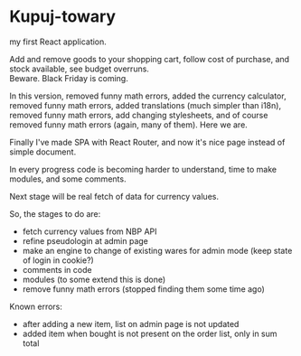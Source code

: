 # Kupuj-towary

my first React application.

Add and remove goods to your shopping cart, follow cost of purchase, and stock available, see budget overruns.\
Beware. Black Friday is coming.

In this version, removed funny math errors, added the currency calculator, removed funny math errors, added translations (much simpler than i18n), removed funny math errors, add changing stylesheets, and of course removed funny math errors (again, many of them). Here we are.

Finally I've made SPA with React Router, and now it's nice page instead of simple document. 

In every progress code is becoming harder to understand, time to make modules, and some comments.

Next stage will be real fetch of data for currency values.

So, the stages to do are:

- fetch currency values from NBP API
- refine pseudologin at admin page
- make an engine to change of existing wares for admin mode (keep state of login in cookie?)
- comments in code
- modules (to some extend this is done)
- remove funny math errors (stopped finding them some time ago)

Known errors:

- after adding a new item, list on admin page is not updated
- added item when bought is not present on the order list, only in sum total
